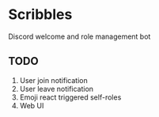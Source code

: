 # Scribbles

Discord welcome and role management bot

## TODO

1. User join notification
2. User leave notification
3. Emoji react triggered self-roles
4. Web UI
